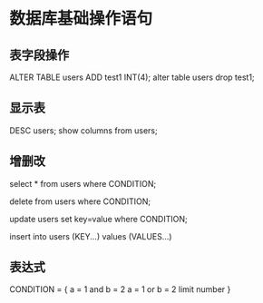 # 数据库基础操作语句

## 表字段操作
ALTER TABLE users ADD test1 INT(4);
alter table users drop test1;

## 显示表
DESC users;
show columns from users;

## 增删改

select * from users where CONDITION;

delete from users where CONDITION;

update users set key=value where CONDITION;

insert into users (KEY...) values (VALUES...)

## 表达式

CONDITION = {
    a = 1 and b = 2
    a = 1 or b = 2
    limit number
}

